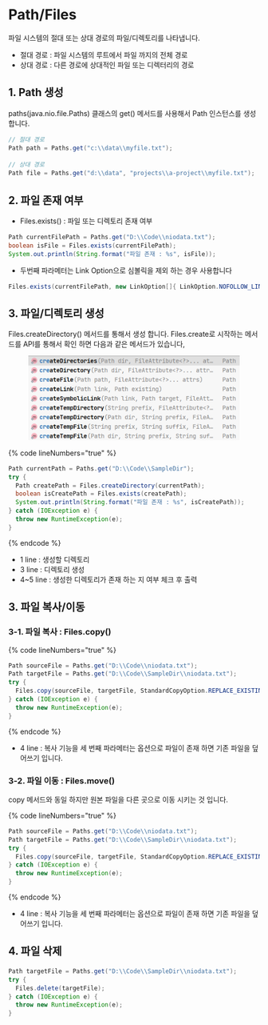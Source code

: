 # Path/Files

파일 시스템의 절대 또는 상대 경로의 파일/디렉토리를 나타냅니다.&#x20;

* 절대 경로 : 파일 시스템의 루트에서 파일 까지의 전체 경로
* 상대 경로 : 다른 경로에 상대적인 파일 또는 디렉터리의 경로

## 1. Path 생성

paths(java.nio.file.Paths) 클래스의 get() 메서드를 사용해서 Path 인스턴스를 생성 합니다.

```java
// 절대 경로
Path path = Paths.get("c:\\data\\myfile.txt");

// 상대 경로
Path file = Paths.get("d:\\data", "projects\\a-project\\myfile.txt");
```

## 2. 파일 존재 여부&#x20;

* Files.exists() : 파일  또는 디렉토리 존재 여부&#x20;

```java
Path currentFilePath = Paths.get("D:\\Code\\niodata.txt");
boolean isFile = Files.exists(currentFilePath);
System.out.println(String.format("파일 존재 : %s", isFile));
```

* 두번째 파라메터는 Link Option으로 심볼릭을 제외 하는 경우 사용합니다

```java
Files.exists(currentFilePath, new LinkOption[]{ LinkOption.NOFOLLOW_LINKS});
```

## 3. 파일/디렉토리 생성&#x20;

Files.createDirectory() 메서드를 통해서 생성 합니다. Files.create로 시작하는 메서드를 API를 통해서 확인 하면 다음과 같은 메서드가 있습니다,

<figure><img src="../../../../.gitbook/assets/image (24).png" alt=""><figcaption></figcaption></figure>

{% code lineNumbers="true" %}
```java
Path currentPath = Paths.get("D:\\Code\\SampleDir");
try {
  Path createPath = Files.createDirectory(currentPath);
  boolean isCreatePath = Files.exists(createPath);
  System.out.println(String.format("파일 존재 : %s", isCreatePath));
} catch (IOException e) {
  throw new RuntimeException(e);
}
```
{% endcode %}

* 1 line : 생성할 디렉토리&#x20;
* 3 line : 디렉토리 생성&#x20;
* 4\~5 line : 생성한 디렉토리가 존재 하는 지 여부 체크 후 출력

## 3. 파일 복사/이동

### 3-1.  파일 복사 : Files.copy()

{% code lineNumbers="true" %}
```java
Path sourceFile = Paths.get("D:\\Code\\niodata.txt");
Path targetFile = Paths.get("D:\\Code\\SampleDir\\niodata.txt");
try {
  Files.copy(sourceFile, targetFile, StandardCopyOption.REPLACE_EXISTING);
} catch (IOException e) {
  throw new RuntimeException(e);
}
```
{% endcode %}

* 4 line : 복사 기능을 세 번째 파라메터는 옵션으로 파일이 존재 하면 기존 파일을 덮어쓰기 입니다.

### 3-2.  파일 이동 : Files.move()

copy 메서드와 동일 하지만 원본 파일을 다른 곳으로 이동 시키는 것 입니다.

{% code lineNumbers="true" %}
```java
Path sourceFile = Paths.get("D:\\Code\\niodata.txt");
Path targetFile = Paths.get("D:\\Code\\SampleDir\\niodata.txt");
try {
  Files.copy(sourceFile, targetFile, StandardCopyOption.REPLACE_EXISTING);
} catch (IOException e) {
  throw new RuntimeException(e);
}
```
{% endcode %}

* 4 line : 복사 기능을 세 번째 파라메터는 옵션으로 파일이 존재 하면 기존 파일을 덮어쓰기 입니다.

## 4. 파일 삭제

```java
Path targetFile = Paths.get("D:\\Code\\SampleDir\\niodata.txt");
try {
  Files.delete(targetFile);
} catch (IOException e) {
  throw new RuntimeException(e);
}
```
